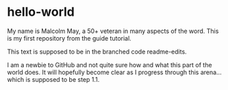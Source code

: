 # hello-world
My name is Malcolm May, a 50+ veteran in many aspects of the word. This is my first repository from the guide tutorial.

This text is supposed to be in the branched code readme-edits.

I am a newbie to GitHub and not quite sure how and what this part of the world does. It will hopefully become clear as I progress through this arena... which is supposed to be step 1.1.
